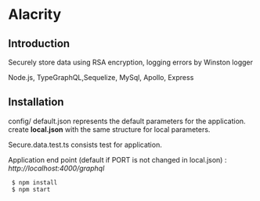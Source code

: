 # Alacrity

## Introduction

 Securely store data using RSA encryption, logging errors by Winston logger

 Node.js, TypeGraphQL,Sequelize, MySql, Apollo, Express


## Installation


 config/ default.json  represents the default parameters for the application. <br>
create <b> local.json</b> with the same structure for local parameters. <br>

 Secure.data.test.ts  consists  test for application.

 Application end point (default if PORT is not changed in local.json)  :  <i> http://localhost:4000/graphql </i>

```
 $ npm install
 $ npm start
```




